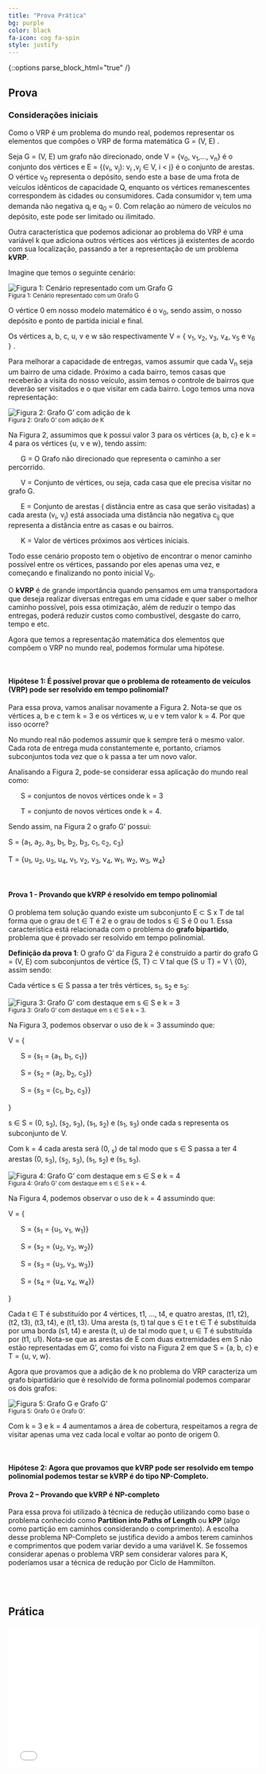 ```yaml
---
title: "Prova Prática"
bg: purple
color: black
fa-icon: cog fa-spin
style: justify
---
```

{::options parse_block_html="true" /}

<h2>
    <i class="fa fa-arrow-down bounce-down"></i> Prova <i class="fa fa-arrow-down bounce-down"></i>
</h2>

<div class="slide">
<p></p>

### Considerações iniciais

Como o VRP é um problema do mundo real, podemos representar os elementos que compões o VRP de forma matemática <span class="math">G = (V, E)</span> .

Seja <span class="math">G = (V, E)</span> um grafo não direcionado, onde <span class="math">V = {v<sub>0</sub>, v<sub>1</sub>,..., v<sub>n</sub>}</span> é o conjunto dos vértices e <span class="math">E = {(v<sub>i</sub>, v<sub>j</sub>): v<sub>i</sub> ,v<sub>j</sub> ∈ V, i < j}</span> é o conjunto de arestas. O vértice <span class="math">v<sub>0</sub></span> representa o depósito, sendo este a base de uma frota de veículos idênticos de capacidade <span class="math">Q</span>, enquanto os vértices remanescentes correspondem às cidades ou consumidores. Cada consumidor <span class="math">v<sub>i</sub></span> tem uma demanda não negativa <span class="math">q<sub>i</sub></span> e <span class="math">q<sub>0</sub> = 0</span>. Com relação ao número de veículos no depósito, este pode ser limitado ou ilimitado.

Outra característica que podemos adicionar ao problema do VRP é uma variável <span class="math">k</span> que adiciona outros vértices aos vértices já existentes de acordo com sua localização, passando a ter a representação de um problema **kVRP**.

Imagine que temos o seguinte cenário:

<div class="center">
<img class="polaroid" src="img/fig-1.png" alt="Figura 1: Cenário representado com um Grafo G">
<br>
<small>Figura 1: Cenário representado com um Grafo <span class="math">G</span></small>
</div>
<p></p>

O vértice <span class="math">0</span> em nosso modelo matemático é o <span class="math">v<sub>0</sub></span>, sendo assim, o nosso depósito e ponto de partida inicial e final.

Os vértices <span class="math">a, b, c, u, v e w</span> são respectivamente <span class="math">V = { v<sub>1</sub>, v<sub>2</sub>, v<sub>3</sub>, v<sub>4</sub>, v<sub>5</sub> e v<sub>6</sub> }</span> .

Para melhorar a capacidade de entregas, vamos assumir que cada <span class="math">V<sub>n</sub></span> seja um bairro de uma cidade. Próximo a cada bairro, temos casas que receberão a visita do nosso veículo, assim temos o controle de bairros que deverão ser visitados e o que visitar em cada bairro. Logo temos uma nova representação:

<div class="center">
<img class="polaroid" src="img/fig-2.png" alt="Figura 2: Grafo G’ com adição de k">
<br>
<small>Figura 2: Grafo <span class="math">G’</span> com adição de <span class="math">K</span></small>
</div>
<p></p>

Na Figura 2, assumimos que <span class="math">k</span> possui valor 3 para os vértices <span class="math">{a, b, c}</span> e <span class="math">k = 4</span> para os vértices <span class="math">{u, v e w}</span>, tendo assim:

<span class="math" style="margin-left: 25px">G</span> = O Grafo não direcionado que representa o caminho a ser percorrido.

<span class="math" style="margin-left: 25px">V</span> = Conjunto de vértices, ou seja, cada casa que ele precisa visitar no grafo <span class="math">G</span>.

<span class="math" style="margin-left: 25px">E</span> = Conjunto de arestas ( distância entre as casa que serão visitadas) a cada aresta <span class="math">(v<sub>i</sub>, v<sub>j</sub>)</span> está associada uma distância não negativa <span class="math">c<sub>ij</sub></span> que representa a distância entre as casas e ou bairros.

<span class="math" style="margin-left: 25px">K</span> = Valor de vértices próximos aos vértices iniciais.

Todo esse cenário proposto tem o objetivo de encontrar o menor caminho possível entre os vértices, passando por eles apenas uma vez, e começando e finalizando no ponto inicial <span class="math">V<sub>0</sub></span>.

O **kVRP** é de grande importância quando pensamos em uma transportadora que deseja realizar diversas entregas em uma cidade e quer saber o melhor caminho possível, pois essa otimização, além de reduzir o tempo das entregas, poderá reduzir custos como combustível, desgaste do carro, tempo e etc.

Agora que temos a representação matemática dos elementos que compõem o VRP no mundo real, podemos formular uma hipótese.

<br>

#### Hipótese 1: É possível provar que o problema de roteamento de veículos (VRP) pode ser resolvido em tempo polinomial?

Para essa prova, vamos analisar novamente a Figura 2. Nota-se que os vértices <span class="math">a, b e c</span> tem <span class="math">k = 3</span> e os vértices <span class="math">w, u e v</span> tem valor <span class="math">k = 4</span>. Por que isso ocorre?

No mundo real não podemos assumir que <span class="math">k</span> sempre terá o mesmo valor. Cada rota de entrega muda constantemente e, portanto, criamos subconjuntos toda vez que o <span class="math">k</span> passa a ter um novo valor.

Analisando a Figura 2, pode-se considerar essa aplicação do mundo real como:

<span class="math" style="margin-left: 25px">S</span> = conjuntos de novos vértices onde <span class="math">k = 3</span>

<span class="math" style="margin-left: 25px">T</span> = conjunto de novos vértices onde <span class="math">k = 4</span>.

Sendo assim, na Figura 2 o grafo <span class="math">G’</span> possui:

<span class="math">S = {a<sub>1</sub>, a<sub>2</sub>, a<sub>3</sub>, b<sub>1</sub>, b<sub>2</sub>, b<sub>3</sub>, c<sub>1</sub>, c<sub>2</sub>, c<sub>3</sub>}</span>

<span class="math">T = {u<sub>1</sub>, u<sub>2</sub>, u<sub>3</sub>, u<sub>4</sub>, v<sub>1</sub>, v<sub>2</sub>, v<sub>3</sub>, v<sub>4</sub>, w<sub>1</sub>, w<sub>2</sub>, w<sub>3</sub>, w<sub>4</sub>}</span>

<br>

#### Prova 1 - Provando que **kVRP** é resolvido em tempo polinomial

O problema tem solução quando existe um subconjunto <span class="math">E ⊂ S x T</span> de tal forma que o grau de <span class="math">t ∈ T</span> é <span class="math">2</span> e o grau de todos <span class="math">s ∈ S</span> é <span class="math">0</span> ou <span class="math">1</span>. Essa característica está relacionada com o problema do **grafo bipartido**, problema que é provado ser resolvido em tempo polinomial.

**Definição da prova 1**: O grafo <span class="math">G’</span> da Figura 2 é construído a partir do grafo <span class="math">G = (V, E)</span> com subconjuntos de vértice <span class="math">{S, T} ⊂ V</span> tal que <span class="math">{S ∪ T}  = V \ {0}</span>, assim sendo:

Cada vértice <span class="math">s ∈ S</span> passa a ter três vértices, <span class="math">s<sub>1</sub></span>, <span class="math">s<sub>2</sub></span> e <span class="math">s<sub>3</sub></span>:

<div class="center">
<img class="polaroid" src="img/fig-3.png" alt="Figura 3: Grafo G’ com destaque em s ∈ S e k = 3">
<br>
<small>Figura 3: Grafo <span class="math">G’</span> com destaque em <span class="math">s ∈ S</span> e <span class="math">k = 3</span>.</small>
</div>
<p></p>

Na Figura 3, podemos observar o uso de <span class="math">k = 3</span> assumindo que:

<span class="math">V = {</span>

<span class="math" style="margin-left: 25px;">S = {s<sub>1</sub> = {a<sub>1</sub>, b<sub>1</sub>, c<sub>1</sub>}}</span>

<span class="math" style="margin-left: 25px;">S = {s<sub>2</sub> = {a<sub>2</sub>, b<sub>2</sub>, c<sub>3</sub>}}</span>

<span class="math" style="margin-left: 25px;">S = {s<sub>3</sub> = {c<sub>1</sub>, b<sub>2</sub>, c<sub>3</sub>}}</span>

<span class="math">}</span>

<span class="math">s ∈ S = (0, s<sub>3</sub>), (s<sub>2</sub>, s<sub>3</sub>), (s<sub>1</sub>, s<sub>2</sub>) e (s<sub>1</sub>, s<sub>3</sub>)</span> onde cada <span class="math">s</span> representa os subconjunto de <span class="math">V</span>.

Com <span class="math">k = 4</span> cada aresta será <span class="math">(0, <sub>s</sub>)</span> de tal modo que <span class="math">s ∈ S</span> passa a ter 4 arestas <span class="math">(0, s<sub>3</sub>), (s<sub>2</sub>, s<sub>3</sub>), (s<sub>1</sub>, s<sub>2</sub>) e (s<sub>1</sub>, s<sub>3</sub>)</span>.

<div class="center">
<img class="polaroid" src="img/fig-4.png" alt="Figura 4: Grafo G’ com destaque em s ∈ S e k = 4">
<br>
<small>Figura 4: Grafo <span class="math">G’</span> com destaque em <span class="math">s ∈ S</span> e <span class="math">k = 4</span>.</small>
</div>
<p></p>

Na Figura 4, podemos observar o uso de <span class="math">k = 4</span> assumindo que:

<span class="math">V = {</span>

<span class="math" style="margin-left: 25px;">S = {s<sub>1</sub> = {u<sub>1</sub>, v<sub>1</sub>, w<sub>1</sub>}}</span>

<span class="math" style="margin-left: 25px;">S = {s<sub>2</sub> = {u<sub>2</sub>, v<sub>2</sub>, w<sub>2</sub>}}</span>

<span class="math" style="margin-left: 25px;">S = {s<sub>3</sub> = {u<sub>3</sub>, v<sub>3</sub>, w<sub>3</sub>}}</span>

<span class="math" style="margin-left: 25px;">S = {s<sub>4</sub> = {u<sub>4</sub>, v<sub>4</sub>, w<sub>4</sub>}}</span>

<span class="math">}</span>

Cada <span class="math">t ∈ T</span> é substituído por 4 vértices, <span class="math">t1, ..., t4</span>, e quatro arestas, <span class="math">(t1, t2)</span>, <span class="math">(t2, t3)</span>, <span class="math">(t3, t4)</span>, e <span class="math">(t1, t3)</span>. Uma aresta <span class="math">(s, t)</span> tal que <span class="math">s ∈ t</span> e <span class="math">t ∈ T</span> é substituída por uma borda <span class="math">(s1, t4)</span> e aresta <span class="math">(t, u)</span> de tal modo que <span class="math">t, u ∈ T</span> é substituída por <span class="math">(t1, u1)</span>. Nota-se que as arestas de <span class="math">E</span> com duas extremidades em <span class="math">S</span> não estão representadas em <span class="math">G’</span>, como foi visto na Figura 2 em que <span class="math">S = {a, b, c}</span> e <span class="math">T = {u, v, w}</span>.

Agora que provamos que a adição de <span class="math">k</span> no problema do VRP caracteriza um grafo bipartidário que é resolvido de forma polinomial podemos comparar os dois grafos:

<div class="center">
<img class="polaroid" src="img/fig-5.png" alt="Figura 5: Grafo G e Grafo G’">
<br>
<small>Figura 5: Grafo <span class="math">G</span> e Grafo <span class="math">G’</span>.</small>
</div>
<p></p>

Com <span class="math">k = 3</span> e <span class="math">k = 4</span> aumentamos a área de cobertura, respeitamos a regra de visitar apenas uma vez cada local e voltar ao ponto de origem <span class="math">0</span>.

<br>

#### Hipótese 2: Agora que provamos que **kVRP** pode ser resolvido em tempo polinomial podemos testar se kVRP é do tipo NP-Completo.

#### Prova 2 – Provando que kVRP é NP-completo

Para essa prova foi utilizado à técnica de redução utilizando como base o problema conhecido como **Partition into Paths of Length** ou **kPP** (algo como partição em caminhos considerando o comprimento). A escolha desse problema NP-Completo se justifica devido a ambos terem caminhos e comprimentos que podem variar devido a uma variável <span class="math">K</span>. Se fossemos considerar apenas o problema VRP sem considerar valores para <span class="math">K</span>, poderíamos usar a técnica de redução por <span class="math">Ciclo de Hammilton</span>.

<!-- Primeiro vamos manter a definição do vértice <span class="math">0</span> como sendo nosso ponto de partida (depósito). Também vamos considerar um conjunto <span class="math">S</span> de novos vértices que estão conectados por arestas ao  -->

<br>

</div>

<br>

<h2>
    <i class="fa fa-arrow-down bounce-down"></i> Prática <i class="fa fa-arrow-down bounce-down"></i>
</h2>

<div class="slide">

<style>.embed-container { position: relative; padding-bottom: 56.25%; height: 0; overflow: hidden; max-width: 100%; } .embed-container iframe, .embed-container object, .embed-container embed { position: absolute; top: 0; left: 0; width: 100%; height: 100%; }</style><div class='embed-container'><iframe src='//www.youtube.com/embed/zzEMVj-IUZY?cc_load_policy=1' frameborder='0' allowfullscreen></iframe></div>
</div>
